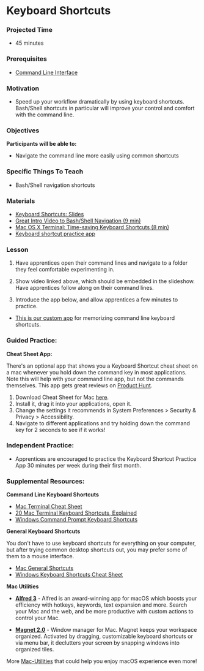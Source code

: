 
# Keyboard Shortcuts

### Projected Time
- 45 minutes

### Prerequisites
- [Command Line Interface](/command-line/command-line-interface.md)

### Motivation
- Speed up your workflow dramatically by using keyboard shortcuts.  Bash/Shell shortcuts in particular will improve your control and comfort with the command line.

### Objectives
**Participants will be able to:**
- Navigate the command line more easily using common shortcuts

### Specific Things To Teach
- Bash/Shell navigation shortcuts

### Materials

- [Keyboard Shortcuts: Slides](https://docs.google.com/presentation/d/1_AXd3rdLVtdvPWvnc8ME0j0ntLM1uJnc0koKJGGozpE/edit#slide=id.p)
- [Great Intro Video to Bash/Shell Navigation (9 min)](https://www.youtube.com/watch?v=C-AQAJXdoS8)
- [Mac OS X Terminal: Time-saving Keyboard Shortcuts (8 min)](https://youtu.be/TXzrk3b9sKM)
- [Keyboard shortcut practice app](https://techtonica.github.io/keyboard-shortcuts-practice/)

### Lesson

1. Have apprentices open their command lines and navigate to a folder they feel comfortable experimenting in.

2. Show video linked above, which should be embedded in the slideshow. Have apprentices follow along on their command lines.

3. Introduce the app below, and allow apprentices a few minutes to practice.
- [This is our custom app](https://techtonica.github.io/keyboard-shortcuts-practice/) for memorizing command line keyboard shortcuts.

### Guided Practice:

**Cheat Sheet App:**

There's an optional app that shows you a Keyboard Shortcut cheat sheet on a mac whenever you hold down the command key in most applications.  Note this will help with your command line app, but not the commands themselves. This app gets great reviews on [Product Hunt](https://www.producthunt.com/posts/cheatsheet-2).

1. Download Cheat Sheet for Mac [here](https://www.cheatsheetapp.com/CheatSheet/). 
2. Install it, drag it into your applications, open it. 
3. Change the settings it recommends in System Preferences > Security & Privacy > Accessibility.
4. Navigate to different applications and try holding down the command key for 2 seconds to see if it works!
### Independent Practice:
- Apprentices are encouraged to practice the Keyboard Shortcut Practice App 30 minutes per week during their first month.

### Supplemental Resources:

**Command Line Keyboard Shortcuts**

- [Mac Terminal Cheat Sheet](https://gist.github.com/poopsplat/7195274)
- [20 Mac Terminal Keyboard Shortcuts, Explained](https://www.techrepublic.com/article/20-terminal-shortcuts-developers-need-to-know/)
- [Windows Command Prompt Keyboard Shortcuts](https://www.howtogeek.com/254401/34-useful-keyboard-shortcuts-for-the-windows-command-prompt/)

**General Keyboard Shortcuts**

You don't have to use keyboard shortcuts for everything on your computer, but after trying common desktop shortcuts out, you may prefer some of them to a mouse interface.

- [Mac General Shortcuts](https://support.apple.com/en-us/HT201236)
- [Windows Keyboard Shortcuts Cheat Sheet](https://code.visualstudio.com/shortcuts/keyboard-shortcuts-windows.pdf)

**Mac Utilities**

* **[Alfred 3](https://www.alfredapp.com/)** - Alfred is an award-winning app for macOS which boosts 
             your efficiency with hotkeys, keywords, text expansion and more.
             Search your Mac and the web, and be more productive with custom 
             actions to control your Mac.
             
* **[Magnet 2.0](https://magnet.crowdcafe.com/)** - Window manager for Mac. Magnet keeps your workspace organized. Activated by dragging, customizable keyboard shortcuts or via menu bar, it declutters your screen by snapping windows into organized tiles.

More [Mac-Utilities](https://www.producthunt.com/ask/7567-what-are-your-must-have-mac-apps-utilities) that could help you enjoy macOS experience even more!
